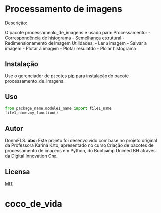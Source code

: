 # Processamento de imagens

Descrição:

O pacote processamento_de_imagens é usado para:
Processamento: - Correspondência de histograma - Semelhança estrutural - Redimensionamento de imagem
Utilidades: - Ler a imagem - Salvar a imagem - Plotar a imagem - Plotar resulatdo - Plotar histograma

## Instalação

Use o gerenciador de pacotes [pip](https://pip.pypa.io/en/stable/) para instalação do pacote processamento_de_imagens.

## Uso

```python
from package_name.module1_name import file1_name
file1_name.my_function()
```

## Autor

DonmFLS.
**obs:** Este projeto foi desenvolvido com base no projeto original da Professora Karina Kato, apresentado no curso Criação de pacotes de processamento de imagens em Python, do Bootcamp Unimed BH através da Digital Innovation One.

## Licensa

[MIT](https://choosealicense.com/licenses/mit/)
# coco_de_vida
